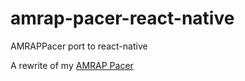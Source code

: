 # amrap-pacer-react-native
AMRAPPacer port to react-native

A rewrite of my [AMRAP Pacer](https://itunes.apple.com/us/app/amrap-pacer/id914642993?mt=8)
